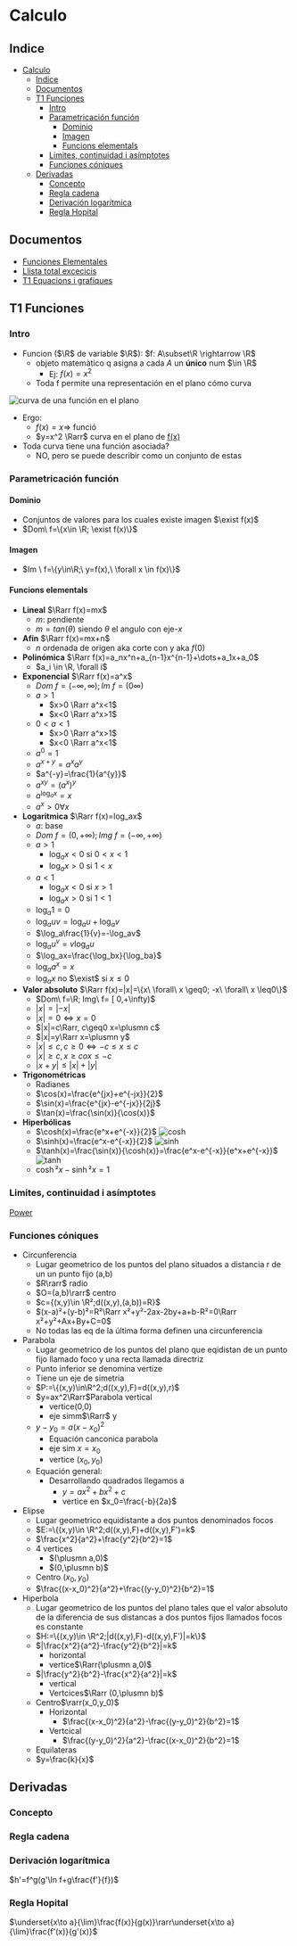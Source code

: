 # Calculo

## Indice

- [Calculo](#calculo)
  - [Indice](#indice)
  - [Documentos](#documentos)
  - [T1 Funciones](#t1-funciones)
    - [Intro](#intro)
    - [Parametricación función](#parametricación-función)
      - [Dominio](#dominio)
      - [Imagen](#imagen)
      - [Funcions elementals](#funcions-elementals)
    - [Limites, continuidad i asímptotes](#limites-continuidad-i-asímptotes)
    - [Funciones cóniques](#funciones-cóniques)
  - [Derivadas](#derivadas)
    - [Concepto](#concepto)
    - [Regla cadena](#regla-cadena)
    - [Derivación logarítmica](#derivación-logarítmica)
    - [Regla Hopital](#regla-hopital)

## Documentos

- [Funciones Elementales](Documentos/CALC/Funcions_elementals.pdf)
- [Llista total excecicis](Documentos/CALC/Llista%20total%20exercicis.pdf)
- [T1 Equacions i grafiques](Documentos/CALC/T1_Equacions_i_grafiques-c.pdf)

## T1 Funciones

### Intro

- Funcion ($\R$ de variable $\R$): $f: A\subset\R \rightarrow \R$
  - objeto matemàtico q asigna a cada $A$ un **único** num $\in \R$
    - Ej: $f(x)=x^2$
  - Toda f permite una representación en el plano cómo curva

![curva de una función en el plano](Imagenes/ELTEL/grafica-funcion-continua.png)

- Ergo:
  - $f(x)=x \Rightarrow$ <a name="#funció">funció</a>
  - $y=x^2 \Rarr$ curva en el plano de [f(x)](#función)
- Toda curva tiene una función asociada?
  - NO, pero se puede describir como un conjunto de estas

### Parametricación función

#### Dominio

- Conjuntos de valores para los cuales existe imagen $\exist f(x)$
- $Dom\ f=\{x\in \R; \exist f(x)\}$

#### Imagen

- $Im \ f=\{y\in\R;\ y=f(x),\ \forall x \in f(x)\}$

#### Funcions elementals

- **Lineal** $\Rarr f(x)=mx$
  - $m$: pendiente
  - $m=tan(\theta)$ siendo $\theta$ el angulo con eje-$x$
- **Afín** $\Rarr f(x)=mx+n$
  - $n$ ordenada de origen aka corte con y aka $f(0)$
- **Polinómica** $\Rarr f(x)=a_nx^n+a_{n-1}x^{n-1}+\dots+a_1x+a_0$
  - $a_i \in \R, \forall i$
- **Exponencial** $\Rarr f(x)=a^x$
  - $Dom\ f=(-\infty,\infty);Im\ f=(0\infty)$
  - $a>1$
    - $x>0 \Rarr a^x<1$
    - $x<0 \Rarr a^x>1$
  - $0<a<1$
    - $x>0 \Rarr a^x>1$
    - $x<0 \Rarr a^x<1$
  - $a^0=1$
  - $a^{x+y}=a^xa^y$
  - $a^{-y}=\frac{1}{a^{y}}$
  - $a^{xy}=(a^x)^y$
  - $a^{\log_ax}=x$
  - $a^x>0\forall x$
- **Logaritmica** $\Rarr f(x)=log_ax$
  - $a$: base
  - $Dom\ f=(0,+\infty); Img\ f= (-\infty,+\infty)$
  - $a>1$
    - $\log_ax<0$ si $0<x<1$
    - $\log_ax>0$ si $1<x$
  - $a<1$
    - $\log_ax<0$ si $x>1$
    - $\log_ax>0$ si $1<1$
  - $\log_a1=0$
  - $\log_auv=\log_au+\log_av$
  - $\log_a\frac{1}{v}=-\log_av$
  - $\log_au^v=v\log_au$
  - $\log_ax=\frac{\log_bx}{\log_ba}$
  - $\log_aa^x=x$
  - $\log_ax$ no $\exist$ si $x\leq0$
- **Valor absoluto** $\Rarr f(x)=|x|=\{x\ \forall\ x \geq0; -x\ \forall\ x \leq0\}$
  - $Dom\ f=\R; Img\ f= [ 0,+\infty)$
  - $|x|=|-x|$
  - $|x|=0\iff x=0$
  - $|x|=c\Rarr, c\geq0 x=\plusmn c$
  - $|x|=y\Rarr x=\plusmn y$
  - $|x|\leq c, c\geq 0 \iff -c\leq x\leq c$
  - $|x|\geq c, x\geq c o x\leq -c$
  - $|x+y|\leq|x|+|y|$
- **Trigonométricas**
  - Radianes
  - $\cos(x)=\frac{e^{jx}+e^{-jx}}{2}$
  - $\sin(x)=\frac{e^{jx}-e^{-jx}}{2j}$
  - $\tan(x)=\frac{\sin(x)}{\cos(x)}$
- **Hiperbólicas**
  - $\cosh(x)=\frac{e^x+e^{-x}}{2}$ ![cosh](Imagenes/CALC/Cosh.svg.png)
  - $\sinh(x)=\frac{e^x-e^{-x}}{2}$ ![sinh](Imagenes/CALC/Sinh_plot_real.png)
  - $\tanh(x)=\frac{\sin(x)}{\cosh(x)}=\frac{e^x-e^{-x}}{e^x+e^{-x}}$![tanh](Imagenes/CALC/640px-Hyperbolic_Tangent.svg.png)
  - $\cosh²x-\sinh²x=1$

### Limites, continuidad i asímptotes

[Power](Documentos/CALC/T1_Equacions_i_grafiques-c.pdf)

### Funciones cóniques

- Circunferencia
  - Lugar geometrico de los puntos del plano situados a distancia r de un un punto fijo (a,b)
  - $R\rarr$ radio
  - $O=(a,b)\rarr$ centro
  - $c={(x,y)\in \R²;d((x,y),(a,b))=R}$
  - $(x-a)²+(y-b)²=R²\Rarr x²+y²-2ax-2by+a+b-R²=0\Rarr x²+y²+Ax+By+C=0$
  - No todas las eq de la última forma definen una circunferencia
- Parabola
  - Lugar geometrico de los puntos del plano que eqidistan de un punto fijo llamado foco y una recta llamada directriz
  - Punto inferior se denomina vertize
  - Tiene un eje de simetria
  - $P:=\{(x,y)\in\R^2;d((x,y),F)=d((x,y),r)$
  - $y=ax^2\Rarr$Parabola vertical
    - vertice(0,0)
    - eje simm$\Rarr$ y
  - $y-y_0=a(x-x_0)^2$
    - Equación canconica parabola
    - eje sim $x=x_0$
    - vertice $(x_0,y_0)$
  - Equación general:
    - Desarrollando quadrados llegamos a
      - $y=ax^2+bx^2+c$
      - vertice en $x_0=\frac{-b}{2a}$
- Elipse
  - Lugar geometrico equidistante a dos puntos denominados focos
  - $E:=\{(x,y)\in \R^2;d((x,y),F)+d((x,y),F')=k$
  - $\frac{x^2}{a^2}+\frac{y^2}{b^2}=1$
  - 4 vertices
    - $(\plusmn a,0)$
    - $(0,\plusmn b)$
  - Centro $(x_0,y_0)$
  - $\frac{(x-x_0)^2}{a^2}+\frac{(y-y_0)^2}{b^2}=1$
- Hiperbola
  - Lugar geometrico de los puntos del plano tales que el valor absoluto de la diferencia de sus distancas a dos puntos fijos llamados focos es constante
  - $H:=\{(x,y)\in \R^2;|d((x,y),F)-d((x,y),F')|=k\}$
  - $|\frac{x^2}{a^2}-\frac{y^2}{b^2}|=k$
    - horizontal
    - vertice$\Rarr(\plusmn a,0)$
  - $|\frac{y^2}{b^2}-\frac{x^2}{a^2}|=k$
    - vertical
    - Vertcices$\Rarr (0,\plusmn b)$
  - Centro$\rarr(x_0,y_0)$
    - Horizontal
      - $\frac{(x-x_0)^2}{a^2}-\frac{(y-y_0)^2}{b^2}=1$
    - Vertcical
      - $\frac{(y-y_0)^2}{a^2}-\frac{(x-x_0)^2}{b^2}=1$
  - Equilateras
  - $y=\frac{k}{x}$

## Derivadas

### Concepto

### Regla cadena

### Derivación logarítmica

$h'=f^g(g'\ln f+g\frac{f'}{f})$

### Regla Hopital

$\underset{x\to a}{\lim}\frac{f(x)}{g(x)}\rarr\underset{x\to a}{\lim}\frac{f'(x)}{g'(x)}$



